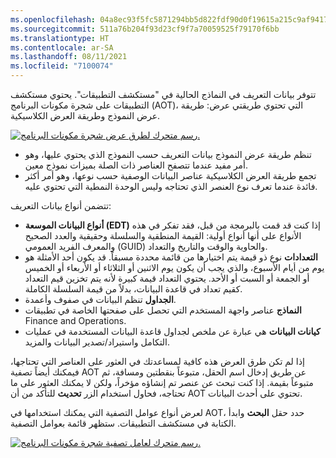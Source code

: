 ```yaml
---
ms.openlocfilehash: 04a8ec93f5fc5871294bb5d822fdf90d0f19615a215c9af94178c0229197f74e
ms.sourcegitcommit: 511a76b204f93d23cf9f7a70059525f79170f6bb
ms.translationtype: HT
ms.contentlocale: ar-SA
ms.lasthandoff: 08/11/2021
ms.locfileid: "7100074"
---
```

تتوفر بيانات التعريف في النماذج الحالية في "مستكشف التطبيقات".
يحتوي مستكشف التطبيقات على شجرة مكونات البرنامج (AOT)، التي تحتوي طريقتي عرض: طريقة عرض النموذج وطريقة العرض الكلاسيكية.

[![رسم متحرك لطرق عرض شجرة مكونات البرنامج.](../media/aot-view.gif)](../media/aot-view.gif#lightbox)


-   تنظم طريقة عرض النموذج بيانات التعريف حسب النموذج الذي يحتوي عليها، وهو أمر مفيد عندما تتصفح العناصر ذات الصلة بميزات نموذج معين.
-   تجمع طريقة العرض الكلاسيكية عناصر البيانات الوصفية حسب نوعها، وهو أمر أكثر فائدة عندما تعرف نوع العنصر الذي تحتاجه وليس الوحدة النمطية التي تحتوي عليه.
 
تتضمن أنواع بيانات التعريف:

-   **أنواع البيانات الموسعة (EDT)** إذا كنت قد قمت بالبرمجة من قبل، فقد تفكر في هذه الأنواع على أنها أنواع أولية: القيمة المنطقية والسلسلة وحقيقية والعدد الصحيح والمعرف الفريد العمومي (GUID) والحاوية والوقت والتاريخ والتعداد.
-   **التعدادات** نوع ذو قيمة يتم اختيارها من قائمة محددة مسبقاً. قد يكون أحد الأمثلة هو يوم من أيام الأسبوع، والذي يجب أن يكون يوم الاثنين أو الثلاثاء أو الأربعاء أو الخميس أو الجمعة أو السبت أو الأحد. يحتوي التعداد قيمة كبيرة لأنه يتم تخزين قيم التعداد كقيم تعداد في قاعدة البيانات، بدلاً من قيمة السلسلة الكاملة. 
-   **الجداول** تنظم البيانات في صفوف وأعمدة.
-   **النماذج** عناصر واجهة المستخدم التي تحصل على صفحتها الخاصة في تطبيقات Finance and Operations.
-   **كيانات البيانات** هي عبارة عن ملخص لجداول قاعدة البيانات المستخدمة في عمليات التكامل واستيراد/تصدير البيانات والمزيد. 

إذا لم تكن طرق العرض هذه كافية لمساعدتك في العثور على العناصر التي تحتاجها، فيمكنك أيضاً تصفية AOT عن طريق إدخال اسم الحقل، متبوعاً بنقطتين ومسافة، ثم متبوعاً بقيمة. إذا كنت تبحث عن عنصر تم إنشاؤه مؤخراً، ولكن لا يمكنك العثور على ما تحتاجه، فحاول استخدام الزر **تحديث** للتأكد من أن AOT تحتوي على أحدث البيانات. 

لعرض أنواع عوامل التصفية التي يمكنك استخدامها في AOT، حدد حقل **البحث** وابدأ الكتابة في مستكشف التطبيقات. ستظهر قائمة بعوامل التصفية. 

[![رسم متحرك لعامل تصفية شجرة مكونات البرنامج.](../media/aot-filter.gif)](../media/aot-filter.gif#lightbox)

